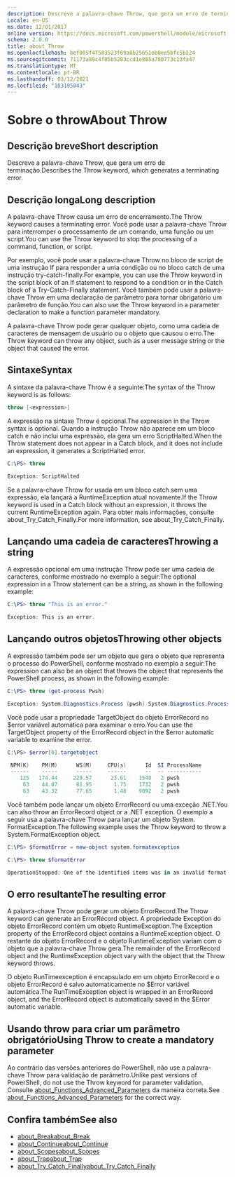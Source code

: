 ```yaml
---
description: Descreve a palavra-chave Throw, que gera um erro de terminação.
Locale: en-US
ms.date: 12/01/2017
online version: https://docs.microsoft.com/powershell/module/microsoft.powershell.core/about/about_throw?view=powershell-7.2&WT.mc_id=ps-gethelp
schema: 2.0.0
title: about_Throw
ms.openlocfilehash: bef005f47583523f69a8b25651eb0ee5bfc5b224
ms.sourcegitcommit: 71173a89c4f05b5283ccd1e885a780773c13fa47
ms.translationtype: MT
ms.contentlocale: pt-BR
ms.lasthandoff: 03/12/2021
ms.locfileid: "103195843"
---
```

# <a name="about-throw"></a><span data-ttu-id="c5d5a-103">Sobre o throw</span><span class="sxs-lookup"><span data-stu-id="c5d5a-103">About Throw</span></span>

## <a name="short-description"></a><span data-ttu-id="c5d5a-104">Descrição breve</span><span class="sxs-lookup"><span data-stu-id="c5d5a-104">Short description</span></span>
<span data-ttu-id="c5d5a-105">Descreve a palavra-chave Throw, que gera um erro de terminação.</span><span class="sxs-lookup"><span data-stu-id="c5d5a-105">Describes the Throw keyword, which generates a terminating error.</span></span>

## <a name="long-description"></a><span data-ttu-id="c5d5a-106">Descrição longa</span><span class="sxs-lookup"><span data-stu-id="c5d5a-106">Long description</span></span>

<span data-ttu-id="c5d5a-107">A palavra-chave Throw causa um erro de encerramento.</span><span class="sxs-lookup"><span data-stu-id="c5d5a-107">The Throw keyword causes a terminating error.</span></span> <span data-ttu-id="c5d5a-108">Você pode usar a palavra-chave Throw para interromper o processamento de um comando, uma função ou um script.</span><span class="sxs-lookup"><span data-stu-id="c5d5a-108">You can use the Throw keyword to stop the processing of a command, function, or script.</span></span>

<span data-ttu-id="c5d5a-109">Por exemplo, você pode usar a palavra-chave Throw no bloco de script de uma instrução If para responder a uma condição ou no bloco catch de uma instrução try-catch-finally.</span><span class="sxs-lookup"><span data-stu-id="c5d5a-109">For example, you can use the Throw keyword in the script block of an If statement to respond to a condition or in the Catch block of a Try-Catch-Finally statement.</span></span> <span data-ttu-id="c5d5a-110">Você também pode usar a palavra-chave Throw em uma declaração de parâmetro para tornar obrigatório um parâmetro de função.</span><span class="sxs-lookup"><span data-stu-id="c5d5a-110">You can also use the Throw keyword in a parameter declaration to make a function parameter mandatory.</span></span>

<span data-ttu-id="c5d5a-111">A palavra-chave Throw pode gerar qualquer objeto, como uma cadeia de caracteres de mensagem de usuário ou o objeto que causou o erro.</span><span class="sxs-lookup"><span data-stu-id="c5d5a-111">The Throw keyword can throw any object, such as a user message string or the object that caused the error.</span></span>

## <a name="syntax"></a><span data-ttu-id="c5d5a-112">Sintaxe</span><span class="sxs-lookup"><span data-stu-id="c5d5a-112">Syntax</span></span>

<span data-ttu-id="c5d5a-113">A sintaxe da palavra-chave Throw é a seguinte:</span><span class="sxs-lookup"><span data-stu-id="c5d5a-113">The syntax of the Throw keyword is as follows:</span></span>

```powershell
throw [<expression>]
```

<span data-ttu-id="c5d5a-114">A expressão na sintaxe Throw é opcional.</span><span class="sxs-lookup"><span data-stu-id="c5d5a-114">The expression in the Throw syntax is optional.</span></span> <span data-ttu-id="c5d5a-115">Quando a instrução Throw não aparece em um bloco catch e não inclui uma expressão, ela gera um erro ScriptHalted.</span><span class="sxs-lookup"><span data-stu-id="c5d5a-115">When the Throw statement does not appear in a Catch block, and it does not include an expression, it generates a ScriptHalted error.</span></span>

```powershell
C:\PS> throw

Exception: ScriptHalted
```

<span data-ttu-id="c5d5a-116">Se a palavra-chave Throw for usada em um bloco catch sem uma expressão, ela lançará a RuntimeException atual novamente.</span><span class="sxs-lookup"><span data-stu-id="c5d5a-116">If the Throw keyword is used in a Catch block without an expression, it throws the current RuntimeException again.</span></span> <span data-ttu-id="c5d5a-117">Para obter mais informações, consulte about_Try_Catch_Finally.</span><span class="sxs-lookup"><span data-stu-id="c5d5a-117">For more information, see about_Try_Catch_Finally.</span></span>

## <a name="throwing-a-string"></a><span data-ttu-id="c5d5a-118">Lançando uma cadeia de caracteres</span><span class="sxs-lookup"><span data-stu-id="c5d5a-118">Throwing a string</span></span>

<span data-ttu-id="c5d5a-119">A expressão opcional em uma instrução Throw pode ser uma cadeia de caracteres, conforme mostrado no exemplo a seguir:</span><span class="sxs-lookup"><span data-stu-id="c5d5a-119">The optional expression in a Throw statement can be a string, as shown in the following example:</span></span>

```powershell
C:\PS> throw "This is an error."

Exception: This is an error.
```

## <a name="throwing-other-objects"></a><span data-ttu-id="c5d5a-120">Lançando outros objetos</span><span class="sxs-lookup"><span data-stu-id="c5d5a-120">Throwing other objects</span></span>

<span data-ttu-id="c5d5a-121">A expressão também pode ser um objeto que gera o objeto que representa o processo do PowerShell, conforme mostrado no exemplo a seguir:</span><span class="sxs-lookup"><span data-stu-id="c5d5a-121">The expression can also be an object that throws the object that represents the PowerShell process, as shown in the following example:</span></span>

```powershell
C:\PS> throw (get-process Pwsh)

Exception: System.Diagnostics.Process (pwsh) System.Diagnostics.Process (pwsh) System.Diagnostics.Process (pwsh)
```

<span data-ttu-id="c5d5a-122">Você pode usar a propriedade TargetObject do objeto ErrorRecord no $error variável automática para examinar o erro.</span><span class="sxs-lookup"><span data-stu-id="c5d5a-122">You can use the TargetObject property of the ErrorRecord object in the $error automatic variable to examine the error.</span></span>

```powershell
C:\PS> $error[0].targetobject

 NPM(K)    PM(M)      WS(M)     CPU(s)      Id  SI ProcessName
 ------    -----      -----     ------      --  -- -----------
    125   174.44     229.57      23.61    1548   2 pwsh
     63    44.07      81.95       1.75    1732   2 pwsh
     63    43.32      77.65       1.48    9092   2 pwsh
```

<span data-ttu-id="c5d5a-123">Você também pode lançar um objeto ErrorRecord ou uma exceção .NET.</span><span class="sxs-lookup"><span data-stu-id="c5d5a-123">You can also throw an ErrorRecord object or a .NET exception.</span></span> <span data-ttu-id="c5d5a-124">O exemplo a seguir usa a palavra-chave Throw para lançar um objeto System. FormatException.</span><span class="sxs-lookup"><span data-stu-id="c5d5a-124">The following example uses the Throw keyword to throw a System.FormatException object.</span></span>

```powershell
C:\PS> $formatError = new-object system.formatexception

C:\PS> throw $formatError

OperationStopped: One of the identified items was in an invalid format.
```

## <a name="the-resulting-error"></a><span data-ttu-id="c5d5a-125">O erro resultante</span><span class="sxs-lookup"><span data-stu-id="c5d5a-125">The resulting error</span></span>

<span data-ttu-id="c5d5a-126">A palavra-chave Throw pode gerar um objeto ErrorRecord.</span><span class="sxs-lookup"><span data-stu-id="c5d5a-126">The Throw keyword can generate an ErrorRecord object.</span></span> <span data-ttu-id="c5d5a-127">A propriedade Exception do objeto ErrorRecord contém um objeto RuntimeException.</span><span class="sxs-lookup"><span data-stu-id="c5d5a-127">The Exception property of the ErrorRecord object contains a RuntimeException object.</span></span> <span data-ttu-id="c5d5a-128">O restante do objeto ErrorRecord e o objeto RuntimeException variam com o objeto que a palavra-chave Throw gera.</span><span class="sxs-lookup"><span data-stu-id="c5d5a-128">The remainder of the ErrorRecord object and the RuntimeException object vary with the object that the Throw keyword throws.</span></span>

<span data-ttu-id="c5d5a-129">O objeto RunTimeexception é encapsulado em um objeto ErrorRecord e o objeto ErrorRecord é salvo automaticamente no $Error variável automática.</span><span class="sxs-lookup"><span data-stu-id="c5d5a-129">The RunTimeException object is wrapped in an ErrorRecord object, and the ErrorRecord object is automatically saved in the $Error automatic variable.</span></span>

## <a name="using-throw-to-create-a-mandatory-parameter"></a><span data-ttu-id="c5d5a-130">Usando throw para criar um parâmetro obrigatório</span><span class="sxs-lookup"><span data-stu-id="c5d5a-130">Using Throw to create a mandatory parameter</span></span>

<span data-ttu-id="c5d5a-131">Ao contrário das versões anteriores do PowerShell, não use a palavra-chave Throw para validação de parâmetro.</span><span class="sxs-lookup"><span data-stu-id="c5d5a-131">Unlike past versions of PowerShell, do not use the Throw keyword for parameter validation.</span></span> <span data-ttu-id="c5d5a-132">Consulte [about_Functions_Advanced_Parameters](about_Functions_Advanced_Parameters.md) da maneira correta.</span><span class="sxs-lookup"><span data-stu-id="c5d5a-132">See [about_Functions_Advanced_Parameters](about_Functions_Advanced_Parameters.md) for the correct way.</span></span>

## <a name="see-also"></a><span data-ttu-id="c5d5a-133">Confira também</span><span class="sxs-lookup"><span data-stu-id="c5d5a-133">See also</span></span>

- [<span data-ttu-id="c5d5a-134">about_Break</span><span class="sxs-lookup"><span data-stu-id="c5d5a-134">about_Break</span></span>](about_Break.md)
- [<span data-ttu-id="c5d5a-135">about_Continue</span><span class="sxs-lookup"><span data-stu-id="c5d5a-135">about_Continue</span></span>](about_Continue.md)
- [<span data-ttu-id="c5d5a-136">about_Scopes</span><span class="sxs-lookup"><span data-stu-id="c5d5a-136">about_Scopes</span></span>](about_Scopes.md)
- [<span data-ttu-id="c5d5a-137">about_Trap</span><span class="sxs-lookup"><span data-stu-id="c5d5a-137">about_Trap</span></span>](about_Trap.md)
- [<span data-ttu-id="c5d5a-138">about_Try_Catch_Finally</span><span class="sxs-lookup"><span data-stu-id="c5d5a-138">about_Try_Catch_Finally</span></span>](about_Try_Catch_Finally.md)
